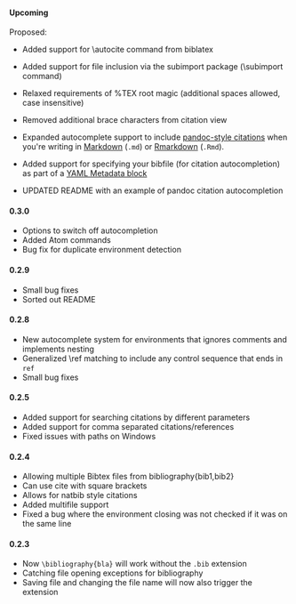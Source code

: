 #### Upcoming
Proposed:
* Added support for \autocite command from biblatex
* Added support for file inclusion via the subimport package (\subimport command)
* Relaxed requirements of %TEX root magic (additional spaces allowed, case insensitive)
* Removed additional brace characters from citation view

* Expanded autocomplete support to include [pandoc-style citations](http://pandoc.org/MANUAL.html#citations) when you're writing in [Markdown](https://guides.github.com/features/mastering-markdown/#syntax) (`.md`) or [Rmarkdown](http://rmarkdown.rstudio.com/) (`.Rmd`).
* Added support for specifying your bibfile (for citation autocompletion) as part of a [YAML Metadata block](http://pandoc.org/MANUAL.html#extension-yaml_metadata_block)
* UPDATED README with an example of pandoc citation autocompletion


#### 0.3.0
* Options to switch off autocompletion
* Added Atom commands
* Bug fix for duplicate environment detection

#### 0.2.9
* Small bug fixes
* Sorted out README

#### 0.2.8
* New autocomplete system for environments that ignores comments and implements nesting
* Generalized \ref matching to include any control sequence that ends in `ref`
* Small bug fixes

#### 0.2.5
* Added support for searching citations by different parameters
* Added support for comma separated citations/references
* Fixed issues with paths on Windows

#### 0.2.4
* Allowing multiple Bibtex files from bibliography{bib1,bib2}
* Can use cite with square brackets
* Allows for natbib style citations
* Added multifile support
* Fixed a bug where the environment closing was not checked if it was on the same line

#### 0.2.3

* Now `\bibliography{bla}` will work without the `.bib` extension
* Catching file opening exceptions for bibliography
* Saving file and changing the file name will now also trigger the extension
